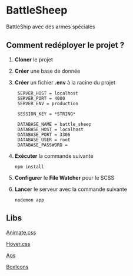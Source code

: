 # BattleSheep

BattleShip avec des armes spéciales

## Comment redéployer le projet ?

1. **Cloner** le projet
2. **Créer** une base de donnée
3. **Créer** un fichier **.env** à la racine du projet

   ```
    SERVER_HOST = localhost
    SERVER_PORT = 4000
    SERVER_ENV = production

    SESSION_KEY = *STRING*

    DATABASE_NAME = battle_sheep
    DATABASE_HOST = localhost
    DATABASE_PORT = 3306
    DATABASE_USER = root
    DATABASE_PASSWORD =
   ```

4. **Exécuter** la commande suivante
 
   ```
   npm install
   ```

5. **Configurer** le **File Watcher** pour le SCSS
6. **Lancer** le serveur avec la commande suivante
 
   ```
   nodemon app
   ```

## Libs

[Animate.css](https://animate.style/)

[Hover.css](https://ianlunn.github.io/Hover/)

[Aos](https://michalsnik.github.io/aos/)

[BoxIcons](https://boxicons.com/)
